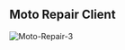 ## Moto Repair Client

<img src="https://i.ibb.co/NrZCJYM/Moto-Repair-3.png" alt="Moto-Repair-3" border="0">
